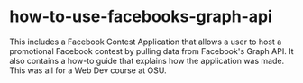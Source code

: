 # how-to-use-facebooks-graph-api
This includes a Facebook Contest Application that allows a user to host a promotional Facebook contest by pulling data from Facebook's Graph API. It also contains a how-to guide that explains how the application was made. This was all for a Web Dev course at OSU. 
